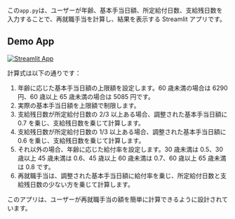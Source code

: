 この`app.py`は、ユーザーが年齢、基本手当日額、所定給付日数、支給残日数を入力することで、再就職手当を計算し、結果を表示する Streamlit アプリです。

## Demo App

[![Streamlit App](https://static.streamlit.io/badges/streamlit_badge_black_white.svg)](https://reemployment-allowance-calculator.streamlit.app/)

計算式は以下の通りです：

1. 年齢に応じた基本手当日額の上限額を設定します。60 歳未満の場合は 6290 円、60 歳以上 65 歳未満の場合は 5085 円です。
2. 実際の基本手当日額を上限額で制限します。
3. 支給残日数が所定給付日数の 2/3 以上ある場合、調整された基本手当日額に 0.7 を乗じ、支給残日数を乗じて計算します。
4. 支給残日数が所定給付日数の 1/3 以上ある場合、調整された基本手当日額に 0.6 を乗じ、支給残日数を乗じて計算します。
5. それ以外の場合、年齢に応じた給付率を設定します。30 歳未満は 0.5、30 歳以上 45 歳未満は 0.6、45 歳以上 60 歳未満は 0.7、60 歳以上 65 歳未満は 0.8 です。
6. 再就職手当は、調整された基本手当日額に給付率を乗じ、所定給付日数と支給残日数の少ない方を乗じて計算します。

このアプリは、ユーザーが再就職手当の額を簡単に計算できるように設計されています。
